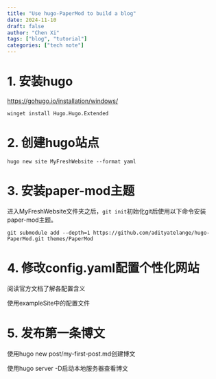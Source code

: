 ```yaml
---
title: "Use hugo-PaperMod to build a blog"
date: 2024-11-10
draft: false
author: "Chen Xi"
tags: ["blog", "tutorial"]
categories: ["tech note"]
---
```

# 1. 安装hugo

https://gohugo.io/installation/windows/

`winget install Hugo.Hugo.Extended`

# 2. 创建hugo站点

`hugo new site MyFreshWebsite --format yaml`

# 3. 安装paper-mod主题

进入MyFreshWebsite文件夹之后，`git init`初始化git后使用以下命令安装paper-mod主题。

`git submodule add --depth=1 https://github.com/adityatelange/hugo-PaperMod.git themes/PaperMod`

# 4. 修改config.yaml配置个性化网站

阅读官方文档了解各配置含义

使用exampleSite中的配置文件

# 5. 发布第一条博文
使用hugo new post/my-first-post.md创建博文

使用hugo server -D启动本地服务器查看博文

